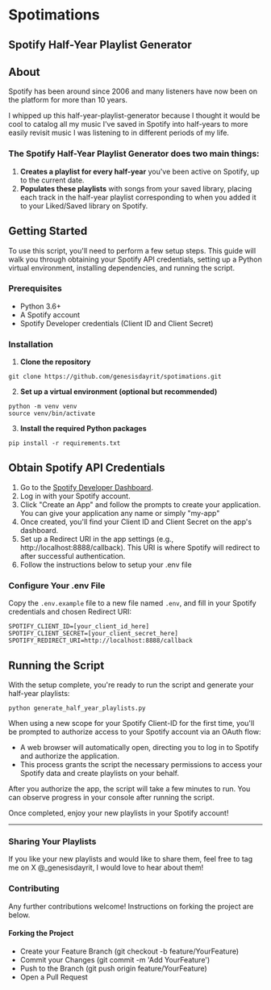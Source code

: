 # Spotimations

## Spotify Half-Year Playlist Generator 

## About

Spotify has been around since 2006 and many listeners have now been on the platform for more than 10 years.

I whipped up this half-year-playlist-generator because I thought it would be cool to catalog all my music I've saved in Spotify into half-years to more easily revisit music I was listening to in different periods of my life.

###  The Spotify Half-Year Playlist Generator does two main things:
1. **Creates a playlist for every half-year** you've been active on Spotify, up to the current date.
2. **Populates these playlists** with songs from your saved library, placing each track in the half-year playlist corresponding to when you added it to your Liked/Saved library on Spotify.

## Getting Started

To use this script, you'll need to perform a few setup steps. This guide will walk you through obtaining your Spotify API credentials, setting up a Python virtual environment, installing dependencies, and running the script.

### Prerequisites
- Python 3.6+
- A Spotify account
- Spotify Developer credentials (Client ID and Client Secret)

### Installation
1. **Clone the repository**

```
git clone https://github.com/genesisdayrit/spotimations.git
```

2. **Set up a virtual environment (optional but recommended)**

```
python -m venv venv
source venv/bin/activate
```

3. **Install the required Python packages**

```
pip install -r requirements.txt
```

## **Obtain Spotify API Credentials**
1. Go to the [Spotify Developer Dashboard](https://developer.spotify.com/dashboard/applications).
2. Log in with your Spotify account.
3. Click "Create an App" and follow the prompts to create your application. You can give your application any name or simply "my-app"
4. Once created, you'll find your Client ID and Client Secret on the app's dashboard.
5. Set up a Redirect URI in the app settings (e.g., http://localhost:8888/callback). This URI is where Spotify will redirect to after successful authentication.
6. Follow the instructions below to setup your .env file

### **Configure Your .env File**

Copy the `.env.example` file to a new file named `.env`, and fill in your Spotify credentials and chosen Redirect URI:
```
SPOTIFY_CLIENT_ID=[your_client_id_here]
SPOTIFY_CLIENT_SECRET=[your_client_secret_here]
SPOTIFY_REDIRECT_URI=http://localhost:8888/callback
```

## **Running the Script** 
With the setup complete, you're ready to run the script and generate your half-year playlists:

```
python generate_half_year_playlists.py
```

When using a new scope for your Spotify Client-ID for the first time, you'll be prompted to authorize access to your Spotify account via an OAuth flow:
- A web browser will automatically open, directing you to log in to Spotify and authorize the application.
- This process grants the script the necessary permissions to access your Spotify data and create playlists on your behalf.

After you authorize the app, the script will take a few minutes to run. You can observe progress in your console after running the script. 

Once completed, enjoy your new playlists in your Spotify account!

---

### Sharing Your Playlists
If you like your new playlists and would like to share them, feel free to tag me on X @_genesisdayrit, I would love to hear about them!

### Contributing
Any further contributions welcome! Instructions on forking the project are below.

#### Forking the Project
- Create your Feature Branch (git checkout -b feature/YourFeature)
- Commit your Changes (git commit -m 'Add YourFeature')
- Push to the Branch (git push origin feature/YourFeature)
- Open a Pull Request
